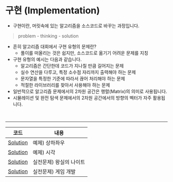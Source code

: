 # 구현 (Implementation)

- 구현이란, 머릿속에 있는 알고리즘을 소스코드로 바꾸는 과정입니다.
 > problem - thinking - solution
- 흔히 알고리즘 대회에서 구현 유형의 문제란?
  - 풀이를 떠올리는 것은 쉽지만, 소스코드로 옮기기 어려운 문제를 지칭
- 구현 유형의 예시는 다음과 같습니다.
  - 알고리즘은 간단한데 코드가 지나칠 만큼 길어지는 문제
  - 실수 연산을 다루고, 특정 소수점 자리까지 출력해야 하는 문제
  - 문자열을 특정한 기준에 따라서 끊어 처리해야 하는 문제
  - 적절한 라이브러리를 찾아서 사용해야 하는 문제
- 일반적으로 알고리즘 문제에서의 2차원 공간은 행렬(Matrix)의 의미로 사용됩니다.
- 시뮬레이션 및 완전 탐색 문제에서의 2차원 공간에서의 방향의 벡터가 자주 활용됩니다.

<br>

---

|코드|내용|
|:---:|---|
|[Solution](4-1-1-Sol.py)|예제) 상하좌우|
|[Solution](4-1-2-Sol.py)|예제) 시각|
|[Solution](4-2-Sol.py)|실전문제) 왕실의 나이트|
|[Solution](4-3-Sol.py)|실전문제) 게임 개발|